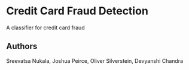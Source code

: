 # Credit Card Fraud Detection
A classifier for credit card fraud

## Authors
Sreevatsa Nukala, Joshua Peirce, Oliver Silverstein, Devyanshi Chandra

